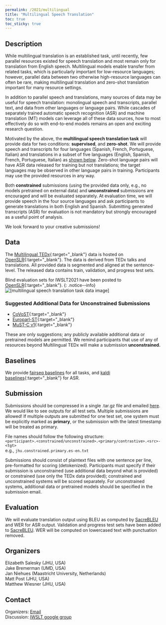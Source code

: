 ```yaml
---
permalink: /2021/multilingual
title: "Multilingual Speech Translation"
toc: true
toc_sticky: true
---
```


## Description

While multilingual translation is an established task, until recently, few parallel resources existed for speech translation and most remain only for translation from English speech. 
Multilingual models enable transfer from related tasks, which is particularly important for low-resource languages; however, parallel data between two otherwise high-resource languages can often be rare, making multilingual translation and zero-shot translation important for many resource settings. 

In addition to parallel speech and translations, many sources of data may be useful for speech translation: monolingual speech and transcripts, parallel text, and data from other languages or language pairs. 
While cascades of separately trained automatic speech recognition (ASR) and machine translation (MT) models can leverage all of these data sources, how to most effectively do so with end-to-end models remains an open and exciting research question.

Motivated by the above, the **multilingual speech translation task** will provide data for two conditions: **supervised**, and **zero-shot**.
We will provide speech and transcripts for four languages (Spanish, French, Portuguese, Italian) and translations in a subset of five languages (English, Spanish, French, Portuguese, Italian) as [shown below](#data). 
Zero-shot language pairs will have ASR data released for training but not translations; the target languages may be observed in other language pairs in training. 
Participants may use the provided resources in any way.

Both **constrained** submissions (using the provided data only, e.g., no models pretrained on external data) and **unconstrained** submissions are encouraged and will be evaluated separately. 
At evaluation time, we will provide speech in the four source languages and ask participants to generate translations in both English and Spanish. 
Submitting generated transcripts (ASR) for evaluation is not mandatory but strongly encouraged as a useful point of analysis. 

We look forward to your creative submissions!  


## Data

The [Multilingual TEDx](https://arxiv.org/abs/2102.01757){:target="_blank"} data is hosted on [OpenSLR](http://openslr.org/100/){:target="_blank"}. 
The data is derived from TEDx talks and translations. 
All provided data is segmented and aligned at the sentence-level. 
The released data contains train, validation, and progress test sets.  

Blind evaluation sets for IWSLT2021 have been posted to [OpenSLR](http://openslr.org/100/){:target="_blank"}.
{: .notice--info}
![[multilingual speech translation task data image]](https://iwslt.github.io/assets/images/mst2021-data.png)


### Suggested Additional Data for Unconstrained Submissions

- [CoVoST](https://github.com/facebookresearch/covost){:target="_blank"}
- [Europarl-ST](https://www.mllp.upv.es/europarl-st){:target="_blank"}
- [MuST-C v1](https://ict.fbk.eu/must-c/){:target="_blank"}

These are only suggestions; any publicly available additional data or pretrained models are permitted. 
We remind participants that use of any of resources beyond Multilingual TEDx will make a submission **unconstrained.**


## Baselines

We provide [fairseq baselines](https://github.com/esalesky/fairseq/blob/master/examples/speech_to_text/docs/mtedx_example.md) for all tasks, and [kaldi baselines](https://github.com/m-wiesner/tedx){:target="_blank"} for ASR. 


## Submission

Submissions should be compressed in a single .tar.gz file and emailed [here](mailto:elizabeth.salesky+iwslt2021@gmail.com).  
We would like to see outputs for all test sets. 
Multiple submissions are allowed! 
If multiple outputs are submitted for one test set, one system must be explicitly marked as **primary**, or the submission with the latest timestamp will be treated as primary.

File names should follow the following structure:  <br>
```<participant>.<constrained/unconstrained>.<primary/contrastive>.<src>-<tgt>``` <br>
e.g.,
```jhu.constrained.primary.es-en.txt```

Submissions should consist of plaintext files with one sentence per line, pre-formatted for scoring (detokenized). 
Participants must specify if their submission is unconstrained (use additional data beyond what is provided) or constrained (use only the TEDx data provided); constrained and unconstrained systems will be scored separately.
For unconstrained systems, additional data or pretrained models should be specified in the submission email. 


## Evaluation

We will evaluate translation output using BLEU as computed by [SacreBLEU](https://github.com/mjpost/sacrebleu) and WER for ASR output.
Validation and progress test sets have been added to [SacreBLEU](https://github.com/mjpost/sacrebleu). 
WER will be computed on lowercased text with punctuation removed. 


## Organizers

Elizabeth Salesky (JHU, USA)  
Jake Bremerman (UMD, USA)  
Jan Niehues (Maastricht University, Netherlands)  
Matt Post (JHU, USA)  
Matthew Wiesner (JHU, USA)


## Contact

Organizers: [Email](mailto:elizabeth.salesky+iwslt2021@gmail.com)  
Discussion: [IWSLT google group](https://groups.google.com/g/iwslt-evaluation-campaign)  